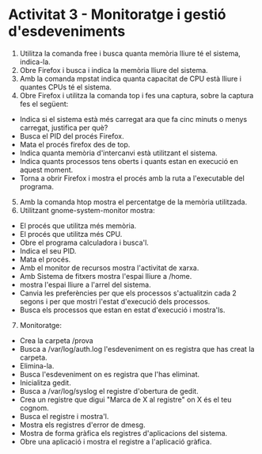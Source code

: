 # Activitat 3 - Monitoratge i gestió d'esdeveniments

1. Utilitza la comanda free i busca quanta memòria lliure té el sistema, indica-la.
2. Obre Firefox i busca i indica la memòria lliure del sistema.
3. Amb la comanda mpstat indica quanta capacitat de CPU està lliure i quantes CPUs té el sistema.
4. Obre Firefox i utilitza la comanda top i fes una captura, sobre la captura fes el següent:
  - Indica si el sistema està més carregat ara que fa cinc minuts o menys carregat, justifica per què?
  - Busca el PID del procés Firefox.
  - Mata el procés firefox des de top.
  - Indica quanta memòria d'intercanvi està utilitzant el sistema.
  - Indica quants processos tens oberts i quants estan en execució en aquest moment.
  - Torna a obrir Firefox i mostra el procés amb la ruta a l'executable del programa.
5. Amb la comanda htop mostra el percentatge de la memòria utilitzada.
6. Utilitzant gnome-system-monitor mostra:
  - El procés que utilitza més memòria.
  - El procés que utilitza més CPU.
  - Obre el programa calculadora i busca'l.
  - Indica el seu PID.
  - Mata el procés.
  - Amb el monitor de recursos mostra l'activitat de xarxa.
  - Amb Sistema de fitxers mostra l'espai lliure a /home.
  - mostra l'espai lliure a l'arrel del sistema.
  - Canvia les preferències per que els processos s'actualitzin cada 2 segons i per que mostri l'estat d'execució dels processos.
  - Busca els processos que estan en estat d'execució i mostra'ls.
7. Monitoratge:
  - Crea la carpeta /prova
  - Busca a /var/log/auth.log l'esdeveniment on es registra que has creat la carpeta.
  - Elimina-la.
  - Busca l'esdeveniment on es registra que l'has eliminat.
  - Inicialitza gedit.
  - Busca a /var/log/syslog el registre d'obertura de gedit.
  - Crea un registre que digui "Marca de X al registre" on X és el teu cognom.
  - Busca el registre i mostra'l.
  - Mostra els registres d'error de dmesg.
  - Mostra de forma gràfica els registres d'aplicacions del sistema.
  - Obre una aplicació i mostra el registre a l'aplicació gràfica.
